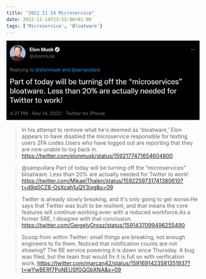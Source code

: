 ```yaml
---
title: "2022 11 14 Microservice"
date: 2022-11-14T23:53:08+01:00
tags: ['Microservice', 'Bloatware']
---
```


![](image.png)


> In his attempt to remove what he's deemed as 'bloatware,' Elon appears to have disabled the microservice responsible for texting users 2FA codes.Users who have logged out are reporting that they are now unable to log back in. https://twitter.com/elonmusk/status/1592177471654604800

> @sampullara Part of today will be turning off the “microservices” bloatware. Less than 20% are actually needed for Twitter to work!
https://twitter.com/MikaelThalen/status/1592259731741380610?t=d9q0CZ8-OsXcah1uQY3ixg&s=09



> Twitter is already slowly breaking, and it's only going to get worse.He says that Twitter was built to be resilient, and that means the core features will continue working even with a reduced workforce.As a former SRE, I disagree with that conclusion. https://twitter.com/GergelyOrosz/status/1591437099496255490


> Scoop from within Twitter: small things are breaking, not enough engineers to fix them. Noticed that notification counts are not showing? The BE service powering it is down since Thursday. A bug was filed, but the team that would fix it is full on with verification work.
https://twitter.com/marcan42/status/1591691423581351937?t=wYwBERf7PoNEUSfGQGbXNA&s=09

